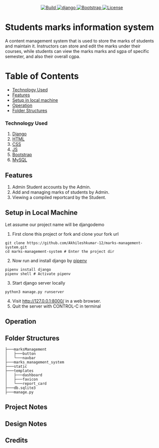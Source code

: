 <p align="center">
    <a href="/">
        <img src="https://img.shields.io/badge/build-passing-brightgreen.svg" alt="Build" />
    </a>
    <a href="https://www.djangoproject.com/">
        <img src="https://img.shields.io/badge/django-2.0-blue.svg" alt="django" />
    </a>
    <a href="https://getbootstrap.com/">
        <img src="https://img.shields.io/badge/bootstrap-4.0-orange.svg" alt="Bootstrap" />
    </a>
    <a href="https://github.com/mahmudahsan/pythonbangla.com/blob/master/LICENSE">
        <img src="https://img.shields.io/badge/license-MIT-blue.svg" alt="License" />
    </a>
</p>

# Students marks information system
A content management system that is used to store the marks of students and maintain it. Instructors can store and edit the marks under their courses, while students can view the marks marks and sgpa of specific semester, and also their overall cgpa.

# Table of Contents
- [Technology Used](#technology-used)
- [Features](#features)
- [Setup in local machine](#setup-in-Local-Machine)
- [Operation](#operation)
- [Folder Structures](#folder-structures)

### Technology Used
1. [Django](https://www.djangoproject.com/)
2. [HTML]()
3. [CSS]()
4. [JS]()
5. [Bootstrap](https://getbootstrap.com/)
6. [MySQL](https://www.mysql.com)

## Features
1. Admin Student accounts by the Admin.
2. Add and managing marks of students by Admin.
3. Viewing a compiled reportcard by the Student.

## Setup in Local Machine

Let assume our project name will be djangodemo

1. First clone this project or fork and clone your fork url
```shell
git clone https://github.com/Akhileshkumar-12/marks-management-system.git
cd marks-management-system # Enter the project dir
```

2. Now run and install django by [pipenv](http://thinkdiff.net/python/python-official-pipenv-packaging-tool-for-virtualenv-and-pip-in-mac-and-windows/)

```shell
pipenv install django
pipenv shell # Activate pipenv
```
3. Start django server locally
```shell
python3 manage.py runserver
```
4. Visit http://127.0.0.1:8000/ in a web browser.
5. Quit the server with CONTROL-C in terminal

## Operation
## Folder Structures
```
├───marksManagement
│   ├───button
│   └───navbar    
├───marks_management_system
├───static
├───templates
│   ├───dashboard
│   ├───favicon
│   └───report_card    
├───db.sqlite3    
├───manage.py
```
## Project Notes
## Design Notes
## Credits

